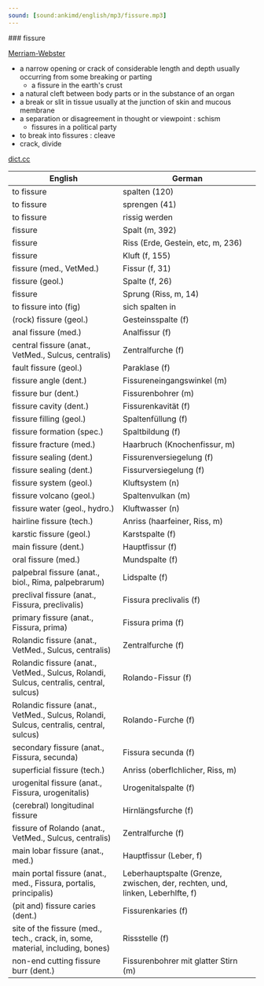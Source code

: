 ```yaml
---
sound: [sound:ankimd/english/mp3/fissure.mp3]
---
```


\### fissure

[Merriam-Webster](https://www.merriam-webster.com/dictionary/fissure)

- a narrow opening or crack of considerable length and depth usually occurring from some breaking or parting
    - a fissure in the earth's crust
- a natural cleft between body parts or in the substance of an organ
- a break or slit in tissue usually at the junction of skin and mucous membrane
- a separation or disagreement in thought or viewpoint : schism
    - fissures in a political party
- to break into fissures : cleave
- crack, divide

[dict.cc](https://www.dict.cc/fissure)

| English        | German       |
| -------------- | ------------ |
| to fissure | spalten (120) |
| to fissure | sprengen (41) |
| to fissure | rissig werden |
| fissure | Spalt (m, 392) |
| fissure | Riss (Erde, Gestein, etc, m, 236) |
| fissure | Kluft (f, 155) |
| fissure (med., VetMed.) | Fissur (f, 31) |
| fissure (geol.) | Spalte (f, 26) |
| fissure | Sprung (Riss, m, 14) |
| to fissure into (fig) | sich spalten in |
| (rock) fissure (geol.) | Gesteinsspalte (f) |
| anal fissure (med.) | Analfissur (f) |
| central fissure (anat., VetMed., Sulcus, centralis) | Zentralfurche (f) |
| fault fissure (geol.) | Paraklase (f) |
| fissure angle (dent.) | Fissureneingangswinkel (m) |
| fissure bur (dent.) | Fissurenbohrer (m) |
| fissure cavity (dent.) | Fissurenkavität (f) |
| fissure filling (geol.) | Spaltenfüllung (f) |
| fissure formation (spec.) | Spaltbildung (f) |
| fissure fracture (med.) | Haarbruch (Knochenfissur, m) |
| fissure sealing (dent.) | Fissurenversiegelung (f) |
| fissure sealing (dent.) | Fissurversiegelung (f) |
| fissure system (geol.) | Kluftsystem (n) |
| fissure volcano (geol.) | Spaltenvulkan (m) |
| fissure water (geol., hydro.) | Kluftwasser (n) |
| hairline fissure (tech.) | Anriss (haarfeiner, Riss, m) |
| karstic fissure (geol.) | Karstspalte (f) |
| main fissure (dent.) | Hauptfissur (f) |
| oral fissure (med.) | Mundspalte (f) |
| palpebral fissure (anat., biol., Rima, palpebrarum) | Lidspalte (f) |
| preclival fissure (anat., Fissura, preclivalis) | Fissura preclivalis (f) |
| primary fissure (anat., Fissura, prima) | Fissura prima (f) |
| Rolandic fissure (anat., VetMed., Sulcus, centralis) | Zentralfurche (f) |
| Rolandic fissure (anat., VetMed., Sulcus, Rolandi, Sulcus, centralis, central, sulcus) | Rolando-Fissur (f) |
| Rolandic fissure (anat., VetMed., Sulcus, Rolandi, Sulcus, centralis, central, sulcus) | Rolando-Furche (f) |
| secondary fissure (anat., Fissura, secunda) | Fissura secunda (f) |
| superficial fissure (tech.) | Anriss (oberflchlicher, Riss, m) |
| urogenital fissure (anat., Fissura, urogenitalis) | Urogenitalspalte (f) |
| (cerebral) longitudinal fissure | Hirnlängsfurche (f) |
| fissure of Rolando (anat., VetMed., Sulcus, centralis) | Zentralfurche (f) |
| main lobar fissure <MLF> (anat., med.) | Hauptfissur (Leber, f) |
| main portal fissure <MPF> (anat., med., Fissura, portalis, principalis) | Leberhauptspalte (Grenze, zwischen, der, rechten, und, linken, Leberhlfte, f) |
| (pit and) fissure caries (dent.) | Fissurenkaries (f) |
| site of the fissure (med., tech., crack, in, some, material, including, bones) | Rissstelle (f) |
| non-end cutting fissure burr (dent.) | Fissurenbohrer mit glatter Stirn (m) |
